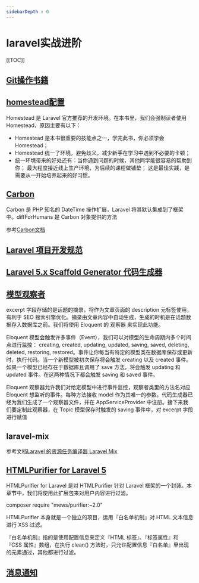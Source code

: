 ```yaml
---
sidebarDepth : 0
---
```


# laravel实战进阶

[[TOC]]

## [Git操作书籍](https://git-scm.com/book/zh/v2)

## [homestead配置](https://fsdhub.com/books/laravel-essential-training-5.5/557/development-environment-windows)


Homestead 是 Laravel 官方推荐的开发环境。在本书里，我们会强制读者使用 Homestead，原因主要有以下：

- Homestead 是本书很重要的技能点之一，学完此书，你必须学会 Homestead；
- Homestead 统一了环境，避免歧义，减少新手在学习中遇到不必要的卡顿；
- 统一环境带来的好处还有：当你遇到问题的时候，其他同学能很容易的帮助到你；
最大程度接近线上生产环境，为后续的课程做铺垫；
这是最佳实践，是需要从一开始培养起来的好习惯。

## [Carbon](https://github.com/briannesbitt/Carbon)

Carbon 是 PHP 知名的 DateTime 操作扩展，Laravel 将其默认集成到了框架中。diffForHumans 是 Carbon 对象提供的方法

参考[Carbon文档](http://carbon.nesbot.com/docs/)


## [Laravel 项目开发规范](https://fsdhub.com/books/laravel-specification)

## [ Laravel 5.x Scaffold Generator 代码生成器](https://github.com/summerblue/generator)



## [模型观察者](https://fsdhub.com/books/laravel-intermediate-training-5.5/652/new-posts)

excerpt 字段存储的是话题的摘录，将作为文章页面的 description 元标签使用，有利于 SEO 搜索引擎优化。摘录由文章内容中自动生成，生成的时机是在话题数据存入数据库之前。我们将使用 Eloquent 的 观察器 来实现此功能。

Eloquent 模型会触发许多事件（Event），我们可以对模型的生命周期内多个时间点进行监控： creating, created, updating, updated, saving, saved, deleting, deleted, restoring, restored。事件让你每当有特定的模型类在数据库保存或更新时，执行代码。当一个新模型被初次保存将会触发 creating 以及 created 事件。如果一个模型已经存在于数据库且调用了 save 方法，将会触发 updating 和 updated 事件。在这两种情况下都会触发 saving 和 saved 事件。

Eloquent 观察器允许我们对给定模型中进行事件监控，观察者类里的方法名对应 Eloquent 想监听的事件。每种方法接收 model 作为其唯一的参数。代码生成器已经为我们生成了一个观察器文件，并在 AppServiceProvider 中注册。接下来我们要定制此观察器，在 Topic 模型保存时触发的 saving 事件中，对 excerpt 字段进行赋值


## laravel-mix

参考文档[Laravel 的资源任务编译器 Laravel Mix](https://d.laravel-china.org/docs/5.5/mix)

## [HTMLPurifier for Laravel 5](https://github.com/mewebstudio/Purifier)

HTMLPurifier for Laravel 是对 HTMLPurifier 针对 Laravel 框架的一个封装。本章节中，我们将使用此扩展包来对用户内容进行过滤。

 composer require "mews/purifier:~2.0"

HTMLPurifier 本身就是一个独立的项目，运用『白名单机制』对 HTML 文本信息进行 XSS 过滤。

『白名单机制』指的是使用配置信息来定义『HTML 标签』、『标签属性』和『CSS 属性』数组，在执行 clean() 方法时，只允许配置信息『白名单』里出现的元素通过，其他都进行过滤。


## [消息通知](https://fsdhub.com/books/laravel-intermediate-training-5.5/667/message-notification)